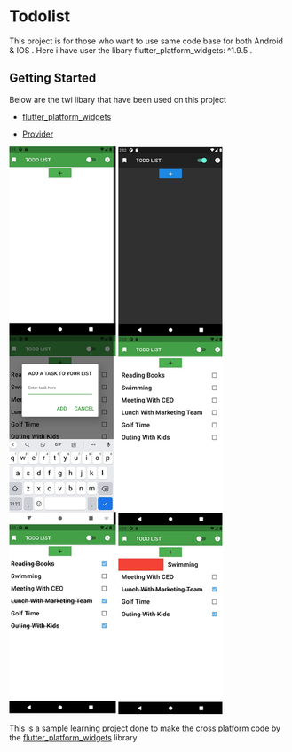 # Todolist

This project is for those who want to use same code base for both Android & IOS . Here i have user the libary   flutter_platform_widgets: ^1.9.5 . 

## Getting Started

  Below are the twi libary that have been used on this project

- [flutter_platform_widgets](https://pub.dev/packages/flutter_platform_widgets)

- [Provider](https://pub.dev/packages/provider)


![Todo List](https://github.com/mfrony2003/TodoList_Flutter/blob/main/images/all.png )


This is a sample learning  project done to make the cross platform code by the [flutter_platform_widgets](https://pub.dev/packages/flutter_platform_widgets) library